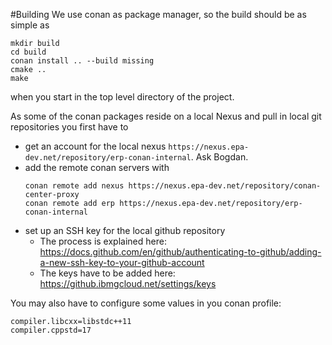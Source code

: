 #Building
We use conan as package manager, so the build should be as simple as
```
mkdir build
cd build
conan install .. --build missing
cmake ..
make
```
when you start in the top level directory of the project.

As some of the conan packages reside on a local Nexus and pull in local git repositories you first have to
- get an account for the local nexus `https://nexus.epa-dev.net/repository/erp-conan-internal`. Ask Bogdan.
- add the remote conan servers with
    ```
    conan remote add nexus https://nexus.epa-dev.net/repository/conan-center-proxy
    conan remote add erp https://nexus.epa-dev.net/repository/erp-conan-internal
    ```
- set up an SSH key for the local github repository
  - The process is explained here: https://docs.github.com/en/github/authenticating-to-github/adding-a-new-ssh-key-to-your-github-account
  - The keys have to be added here: https://github.ibmgcloud.net/settings/keys

You may also have to configure some values in you conan profile:
```
compiler.libcxx=libstdc++11
compiler.cppstd=17
```